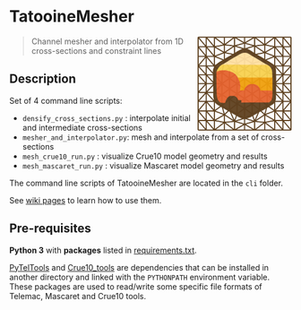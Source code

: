 TatooineMesher
==============

<img style="float: right" src="https://github.com/CNR-Engineering/TatooineMesher/raw/master/media/logo_tatooinemesher_256px.png" width="168px" />

> Channel mesher and interpolator from 1D cross-sections and constraint lines

## Description

Set of 4 command line scripts:
* `densify_cross_sections.py` : interpolate initial and intermediate cross-sections
* `mesher_and_interpolator.py`: mesh and interpolate from a set of cross-sections
* `mesh_crue10_run.py` : visualize Crue10 model geometry and results
* `mesh_mascaret_run.py` : visualize Mascaret model geometry and results

The command line scripts of TatooineMesher are located in the `cli` folder.
 
See [wiki pages](https://github.com/CNR-Engineering/TatooineMesher/wiki) to learn how to use them.

## Pre-requisites

**Python 3** with **packages** listed in [requirements.txt](requirements.txt).

[PyTelTools](https://github.com/CNR-Engineering/PyTelTools) and [Crue10_tools](https://github.com/CNR-Engineering/Crue10_tools) are dependencies that can be installed in another directory
and linked with the `PYTHONPATH` environment variable.
These packages are used to read/write some specific file formats of Telemac, Mascaret and Crue10 tools.
